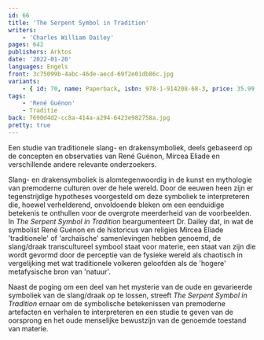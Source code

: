 ```yaml
---
id: 66
title: 'The Serpent Symbol in Tradition'
writers:
    - 'Charles William Dailey'
pages: 642
publishers: Arktos
date: '2022-01-20'
languages: Engels
front: 3c75099b-4abc-46de-aecd-69f2e01db86c.jpg
variants:
    - { id: 70, name: Paperback, isbn: 978-1-914208-68-3, price: 35.99, out_of_stock: 0 }
tags:
    - 'René Guénon'
    - Traditie
back: 7690d4d2-cc8a-414a-a294-6423e982758a.jpg
pretty: true
---
```


Een studie van traditionele slang- en drakensymboliek, deels gebaseerd op de concepten en observaties van René Guénon, Mircea Eliade en verschillende andere relevante onderzoekers.

Slang- en drakensymboliek is alomtegenwoordig in de kunst en mythologie van premoderne culturen over de hele wereld. Door de eeuwen heen zijn er tegenstrijdige hypotheses voorgesteld om deze symboliek te interpreteren die, hoewel verhelderend, onvoldoende bleken om een eenduidige betekenis te onthullen voor de overgrote meerderheid van de voorbeelden. In *The Serpent Symbol in Tradition* beargumenteert Dr. Dailey dat, in wat de symbolist René Guénon en de historicus van religies Mircea Eliade 'traditionele' of 'archaïsche' samenlevingen hebben genoemd, de slang/draak transcultureel symbool staat voor materie, een staat van zijn die wordt gevormd door de perceptie van de fysieke wereld als chaotisch in vergelijking met wat traditionele volkeren geloofden als de 'hogere' metafysische bron van 'natuur'.

Naast de poging om een deel van het mysterie van de oude en gevarieerde symboliek van de slang/draak op te lossen, streeft *The Serpent Symbol in Tradition* ernaar om de symbolische betekenissen van premoderne artefacten en verhalen te interpreteren en een studie te geven van de oorsprong en het oude menselijke bewustzijn van de genoemde toestand van materie.
